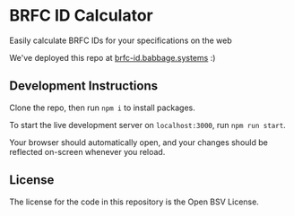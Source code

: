 
# BRFC ID Calculator

Easily calculate BRFC IDs for your specifications on the web

We've deployed this repo at [brfc-id.babbage.systems](https://brfc-id.babbage.systems) :)

## Development Instructions

Clone the repo, then run `npm i` to install packages.

To start the live development server on `localhost:3000`, run `npm run start`.

Your browser should automatically open, and your changes should be reflected on-screen whenever you reload.

## License

The license for the code in this repository is the Open BSV License.
